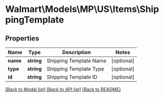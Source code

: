# Walmart\Models\MP\US\Items\ShippingTemplate

## Properties

Name | Type | Description | Notes
------------ | ------------- | ------------- | -------------
**name** | **string** | Shipping Template Name | [optional]
**type** | **string** | Shipping Template Type | [optional]
**id** | **string** | Shipping Template ID | [optional]


[[Back to Model list]](./) [[Back to API list]](../../../../../README.md#supported-apis) [[Back to README]](../../../../../README.md)
